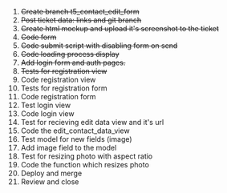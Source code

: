 1. ~~Create branch t5_contact_edit_form~~
1. ~~Post ticket data: links and git branch~~
1. ~~Create html mockup and upload it's screenshot to the ticket~~
1. ~~Code form~~
1. ~~Code submit script with disabling form on send~~
1. ~~Code loading process display~~
1. ~~Add login form and auth pages.~~
1. ~~Tests for registration view~~
1. Code registration view
1. Tests for registration form
1. Code registration form
1. Test login view
1. Code login view
1. Test for recieving edit data view and it's url
1. Code the edit_contact_data_view
1. Test model for new fields (image)
1. Add image field to the model
1. Test for resizing photo with aspect ratio
1. Code the function which resizes photo
1. Deploy and merge
1. Review and close 

